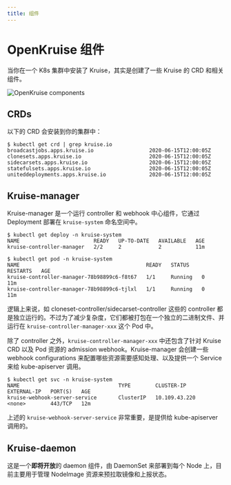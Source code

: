 ```yaml
---
title: 组件
---
```

# OpenKruise 组件

当你在一个 K8s 集群中安装了 Kruise，其实是创建了一些 Kruise 的 CRD 和相关组件。

![OpenKruise components](/img/docs/components.png)

## CRDs

以下的 CRD 会安装到你的集群中：

```shell
$ kubectl get crd | grep kruise.io
broadcastjobs.apps.kruise.io                  2020-06-15T12:00:05Z
clonesets.apps.kruise.io                      2020-06-15T12:00:05Z
sidecarsets.apps.kruise.io                    2020-06-15T12:00:05Z
statefulsets.apps.kruise.io                   2020-06-15T12:00:05Z
uniteddeployments.apps.kruise.io              2020-06-15T12:00:05Z
```

## Kruise-manager

Kruise-manager 是一个运行 controller 和 webhook 中心组件，它通过 Deployment 部署在 `kruise-system` 命名空间中。

```shell
$ kubectl get deploy -n kruise-system
NAME                        READY   UP-TO-DATE   AVAILABLE   AGE
kruise-controller-manager   2/2     2            2           11m

$ kubectl get pod -n kruise-system
NAME                                         READY   STATUS    RESTARTS   AGE
kruise-controller-manager-78b98899c6-f8t67   1/1     Running   0          11m
kruise-controller-manager-78b98899c6-tjlxl   1/1     Running   0          11m
```

<!-- It can be deployed as multiple replicas with Deployment, but only one of them could become leader and start working, others will keep retrying to acquire the lock. -->

逻辑上来说，如 cloneset-controller/sidecarset-controller 这些的 controller 都是独立运行的。不过为了减少复杂度，它们都被打包在一个独立的二进制文件、并运行在 `kruise-controller-manager-xxx` 这个 Pod 中。

除了 controller 之外，`kruise-controller-manager-xxx` 中还包含了针对 Kruise CRD 以及 Pod 资源的 admission webhook。Kruise-manager 会创建一些 webhook configurations 来配置哪些资源需要感知处理、以及提供一个 Service 来给 kube-apiserver 调用。

```shell
$ kubectl get svc -n kruise-system
NAME                                TYPE        CLUSTER-IP       EXTERNAL-IP   PORT(S)   AGE
kruise-webhook-server-service       ClusterIP   10.109.43.220    <none>        443/TCP   12m
```

上述的 `kruise-webhook-server-service` 非常重要，是提供给 kube-apiserver 调用的。

## Kruise-daemon

这是一个**即将开放**的 daemon 组件，由 DaemonSet 来部署到每个 Node 上，目前主要用于管理 NodeImage 资源来预拉取镜像和上报状态。
